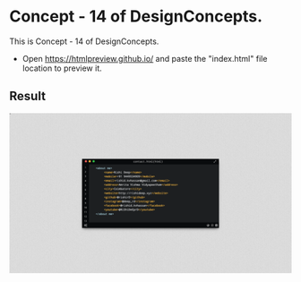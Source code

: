 Concept - 14 of DesignConcepts.
==============================

This is Concept - 14 of DesignConcepts.
- Open https://htmlpreview.github.io/ and paste the "index.html" file location to preview it.

Result
-----------
<p align="center">
  <img src="c14.png"/>
</p>
